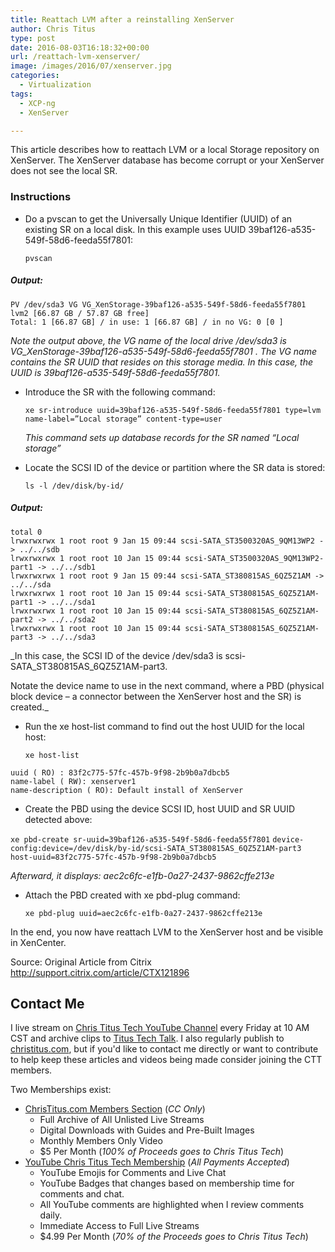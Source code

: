 ```yaml
---
title: Reattach LVM after a reinstalling XenServer
author: Chris Titus
type: post
date: 2016-08-03T16:18:32+00:00
url: /reattach-lvm-xenserver/
image: /images/2016/07/xenserver.jpg
categories:
  - Virtualization
tags:
  - XCP-ng
  - XenServer

---
```

This article describes how to reattach LVM or a local Storage repository on XenServer. The XenServer database has become corrupt or your XenServer does not see the local SR.<!--more-->

### Instructions

  * Do a pvscan to get the Universally Unique Identifier (UUID) of an existing SR on a local disk. In this example uses UUID 39baf126-a535-549f-58d6-feeda55f7801:
  
    `pvscan`

##### Output:

```
PV /dev/sda3 VG VG_XenStorage-39baf126-a535-549f-58d6-feeda55f7801 lvm2 [66.87 GB / 57.87 GB free]
Total: 1 [66.87 GB] / in use: 1 [66.87 GB] / in no VG: 0 [0 ]
```
  
_Note the output above, the VG name of the local drive /dev/sda3 is VG_XenStorage-39baf126-a535-549f-58d6-feeda55f7801 . The VG name contains the SR UUID that resides on this storage media. In this case, the UUID is 39baf126-a535-549f-58d6-feeda55f7801._

  * Introduce the SR with the following command:
  
    `xe sr-introduce uuid=39baf126-a535-549f-58d6-feeda55f7801 type=lvm name-label=”Local storage” content-type=user`
  
    _This command sets up database records for the SR named “Local storage”_

  * Locate the SCSI ID of the device or partition where the SR data is stored:
  
    `ls -l /dev/disk/by-id/`

##### Output:

```
total 0
lrwxrwxrwx 1 root root 9 Jan 15 09:44 scsi-SATA_ST3500320AS_9QM13WP2 -> ../../sdb
lrwxrwxrwx 1 root root 10 Jan 15 09:44 scsi-SATA_ST3500320AS_9QM13WP2-part1 -> ../../sdb1
lrwxrwxrwx 1 root root 9 Jan 15 09:44 scsi-SATA_ST380815AS_6QZ5Z1AM -> ../../sda
lrwxrwxrwx 1 root root 10 Jan 15 09:44 scsi-SATA_ST380815AS_6QZ5Z1AM-part1 -> ../../sda1
lrwxrwxrwx 1 root root 10 Jan 15 09:44 scsi-SATA_ST380815AS_6QZ5Z1AM-part2 -> ../../sda2
lrwxrwxrwx 1 root root 10 Jan 15 09:44 scsi-SATA_ST380815AS_6QZ5Z1AM-part3 -> ../../sda3
```

_In this case, the SCSI ID of the device /dev/sda3 is scsi-SATA\_ST380815AS\_6QZ5Z1AM-part3.
  
Notate the device name to use in the next command, where a PBD (physical block device – a connector between the XenServer host and the SR) is created._

  * Run the xe host-list command to find out the host UUID for the local host:
  
    `xe host-list`

```
uuid ( RO) : 83f2c775-57fc-457b-9f98-2b9b0a7dbcb5
name-label ( RW): xenserver1
name-description ( RO): Default install of XenServer
```

  * Create the PBD using the device SCSI ID, host UUID and SR UUID detected above:
  
`xe pbd-create sr-uuid=39baf126-a535-549f-58d6-feeda55f7801`
`device-config:device=/dev/disk/by-id/scsi-SATA_ST380815AS_6QZ5Z1AM-part3 host-uuid=83f2c775-57fc-457b-9f98-2b9b0a7dbcb5`

_Afterward, it displays: aec2c6fc-e1fb-0a27-2437-9862cffe213e_

  * Attach the PBD created with xe pbd-plug command:
  
    `xe pbd-plug uuid=aec2c6fc-e1fb-0a27-2437-9862cffe213e`

In the end, you now have reattach LVM to the XenServer host and be visible in XenCenter.

Source: Original Article from Citrix http://support.citrix.com/article/CTX121896

## Contact Me

I live stream on [Chris Titus Tech YouTube Channel][1] every Friday at 10 AM CST and archive clips to [Titus Tech Talk][2]. I also regularly publish to [christitus.com][3], but if you'd like to contact me directly or want to contribute to help keep these articles and videos being made consider joining the CTT members. 

Two Memberships exist:
- [ChrisTitus.com Members Section][4] (_CC Only_)
  - Full Archive of All Unlisted Live Streams
  - Digital Downloads with Guides and Pre-Built Images
  - Monthly Members Only Video
  - $5 Per Month (_100% of Proceeds goes to Chris Titus Tech_)
- [YouTube Chris Titus Tech Membership][5] (_All Payments Accepted_)
  - YouTube Emojis for Comments and Live Chat
  - YouTube Badges that changes based on membership time for comments and chat.
  - All YouTube comments are highlighted when I review comments daily. 
  - Immediate Access to Full Live Streams
  - $4.99 Per Month (_70% of the Proceeds goes to Chris Titus Tech_)

 [1]: https://www.youtube.com/c/ChrisTitusTech
 [2]: https://www.youtube.com/c/ChrisTitusTechStreams
 [3]: https://christitus.com/
 [4]: https://portal.christitus.com
 [5]: https://links.christitus.com/join